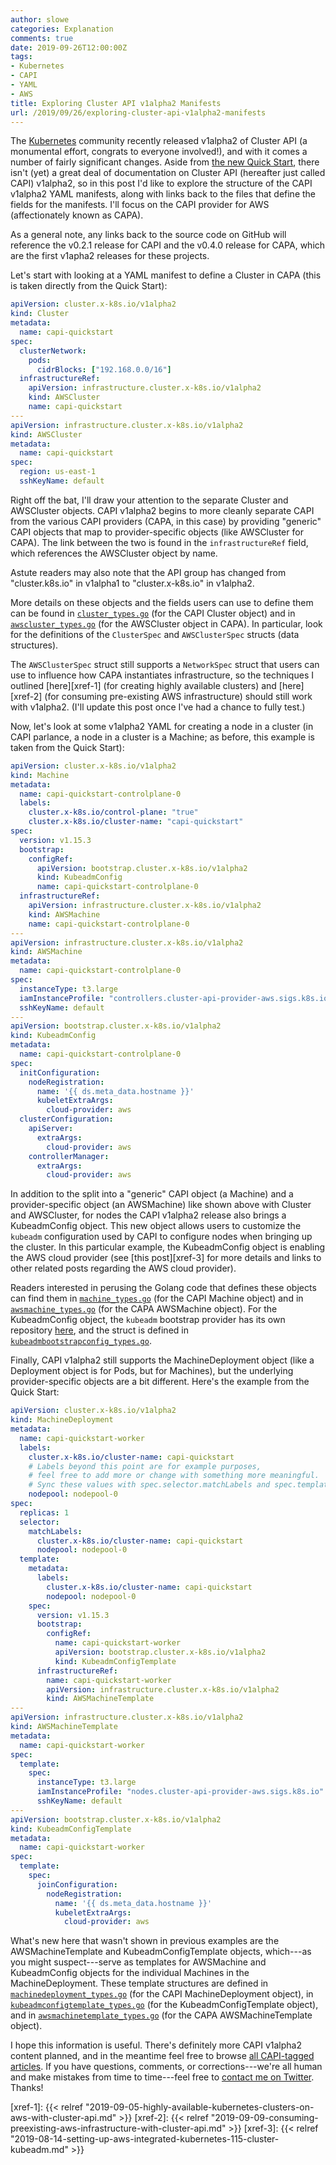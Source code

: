 ```yaml
---
author: slowe
categories: Explanation
comments: true
date: 2019-09-26T12:00:00Z
tags:
- Kubernetes
- CAPI
- YAML
- AWS
title: Exploring Cluster API v1alpha2 Manifests
url: /2019/09/26/exploring-cluster-api-v1alpha2-manifests
---
```


The [Kubernetes][link-1] community recently released v1alpha2 of Cluster API (a monumental effort, congrats to everyone involved!), and with it comes a number of fairly significant changes. Aside from [the new Quick Start][link-2], there isn't (yet) a great deal of documentation on Cluster API (hereafter just called CAPI) v1alpha2, so in this post I'd like to explore the structure of the CAPI v1alpha2 YAML manifests, along with links back to the files that define the fields for the manifests. I'll focus on the CAPI provider for AWS (affectionately known as CAPA).<!--more-->

As a general note, any links back to the source code on GitHub will reference the v0.2.1 release for CAPI and the v0.4.0 release for CAPA, which are the first v1apha2 releases for these projects.

Let's start with looking at a YAML manifest to define a Cluster in CAPA (this is taken directly from the Quick Start):

```yaml
apiVersion: cluster.x-k8s.io/v1alpha2
kind: Cluster
metadata:
  name: capi-quickstart
spec:
  clusterNetwork:
    pods:
      cidrBlocks: ["192.168.0.0/16"]
  infrastructureRef:
    apiVersion: infrastructure.cluster.x-k8s.io/v1alpha2
    kind: AWSCluster
    name: capi-quickstart
---
apiVersion: infrastructure.cluster.x-k8s.io/v1alpha2
kind: AWSCluster
metadata:
  name: capi-quickstart
spec:
  region: us-east-1
  sshKeyName: default
```

Right off the bat, I'll draw your attention to the separate Cluster and AWSCluster objects. CAPI v1alpha2 begins to more cleanly separate CAPI from the various CAPI providers (CAPA, in this case) by providing "generic" CAPI objects that map to provider-specific objects (like AWSCluster for CAPA). The link between the two is found in the `infrastructureRef` field, which references the AWSCluster object by name.

Astute readers may also note that the API group has changed from "cluster.k8s.io" in v1alpha1 to "cluster.x-k8s.io" in v1alpha2.

More details on these objects and the fields users can use to define them can be found in [`cluster_types.go`][link-3] (for the CAPI Cluster object) and in [`awscluster_types.go`][link-4] (for the AWSCluster object in CAPA). In particular, look for the definitions of the `ClusterSpec` and `AWSClusterSpec` structs (data structures).

The `AWSClusterSpec` struct still supports a `NetworkSpec` struct that users can use to influence how CAPA instantiates infrastructure, so the techniques I outlined [here][xref-1] (for creating highly available clusters) and [here][xref-2] (for consuming pre-existing AWS infrastructure) should still work with v1alpha2. (I'll update this post once I've had a chance to fully test.)

Now, let's look at some v1alpha2 YAML for creating a node in a cluster (in CAPI parlance, a node in a cluster is a Machine; as before, this example is taken from the Quick Start):

```yaml
apiVersion: cluster.x-k8s.io/v1alpha2
kind: Machine
metadata:
  name: capi-quickstart-controlplane-0
  labels:
    cluster.x-k8s.io/control-plane: "true"
    cluster.x-k8s.io/cluster-name: "capi-quickstart"
spec:
  version: v1.15.3
  bootstrap:
    configRef:
      apiVersion: bootstrap.cluster.x-k8s.io/v1alpha2
      kind: KubeadmConfig
      name: capi-quickstart-controlplane-0
  infrastructureRef:
    apiVersion: infrastructure.cluster.x-k8s.io/v1alpha2
    kind: AWSMachine
    name: capi-quickstart-controlplane-0
---
apiVersion: infrastructure.cluster.x-k8s.io/v1alpha2
kind: AWSMachine
metadata:
  name: capi-quickstart-controlplane-0
spec:
  instanceType: t3.large
  iamInstanceProfile: "controllers.cluster-api-provider-aws.sigs.k8s.io"
  sshKeyName: default
---
apiVersion: bootstrap.cluster.x-k8s.io/v1alpha2
kind: KubeadmConfig
metadata:
  name: capi-quickstart-controlplane-0
spec:
  initConfiguration:
    nodeRegistration:
      name: '{{ ds.meta_data.hostname }}'
      kubeletExtraArgs:
        cloud-provider: aws
  clusterConfiguration:
    apiServer:
      extraArgs:
        cloud-provider: aws
    controllerManager:
      extraArgs:
        cloud-provider: aws
```

In addition to the split into a "generic" CAPI object (a Machine) and a provider-specific object (an AWSMachine) like shown above with Cluster and AWSCluster, for nodes the CAPI v1alpha2 release also brings a KubeadmConfig object. This new object allows users to customize the `kubeadm` configuration used by CAPI to configure nodes when bringing up the cluster. In this particular example, the KubeadmConfig object is enabling the AWS cloud provider (see [this post][xref-3] for more details and links to other related posts regarding the AWS cloud provider).

Readers interested in perusing the Golang code that defines these objects can find them in [`machine_types.go`][link-5] (for the CAPI Machine object) and in [`awsmachine_types.go`][link-6] (for the CAPA AWSMachine object). For the KubeadmConfig object, the `kubeadm` bootstrap provider has its own repository [here][link-7], and the struct is defined in [`kubeadmbootstrapconfig_types.go`][link-8].

Finally, CAPI v1alpha2 still supports the MachineDeployment object (like a Deployment object is for Pods, but for Machines), but the underlying provider-specific objects are a bit different. Here's the example from the Quick Start:

```yaml
apiVersion: cluster.x-k8s.io/v1alpha2
kind: MachineDeployment
metadata:
  name: capi-quickstart-worker
  labels:
    cluster.x-k8s.io/cluster-name: capi-quickstart
    # Labels beyond this point are for example purposes,
    # feel free to add more or change with something more meaningful.
    # Sync these values with spec.selector.matchLabels and spec.template.metadata.labels.
    nodepool: nodepool-0
spec:
  replicas: 1
  selector:
    matchLabels:
      cluster.x-k8s.io/cluster-name: capi-quickstart
      nodepool: nodepool-0
  template:
    metadata:
      labels:
        cluster.x-k8s.io/cluster-name: capi-quickstart
        nodepool: nodepool-0
    spec:
      version: v1.15.3
      bootstrap:
        configRef:
          name: capi-quickstart-worker
          apiVersion: bootstrap.cluster.x-k8s.io/v1alpha2
          kind: KubeadmConfigTemplate
      infrastructureRef:
        name: capi-quickstart-worker
        apiVersion: infrastructure.cluster.x-k8s.io/v1alpha2
        kind: AWSMachineTemplate
---
apiVersion: infrastructure.cluster.x-k8s.io/v1alpha2
kind: AWSMachineTemplate
metadata:
  name: capi-quickstart-worker
spec:
  template:
    spec:
      instanceType: t3.large
      iamInstanceProfile: "nodes.cluster-api-provider-aws.sigs.k8s.io"
      sshKeyName: default
---
apiVersion: bootstrap.cluster.x-k8s.io/v1alpha2
kind: KubeadmConfigTemplate
metadata:
  name: capi-quickstart-worker
spec:
  template:
    spec:
      joinConfiguration:
        nodeRegistration:
          name: '{{ ds.meta_data.hostname }}'
          kubeletExtraArgs:
            cloud-provider: aws
```

What's new here that wasn't shown in previous examples are the AWSMachineTemplate and KubeadmConfigTemplate objects, which---as you might suspect---serve as templates for AWSMachine and KubeadmConfig objects for the individual Machines in the MachineDeployment. These template structures are defined in [`machinedeployment_types.go`][link-9] (for the CAPI MachineDeployment object), in [`kubeadmconfigtemplate_types.go`][link-10] (for the KubeadmConfigTemplate object), and in [`awsmachinetemplate_types.go`][link-11] (for the CAPA AWSMachineTemplate object).

I hope this information is useful. There's definitely more CAPI v1alpha2 content planned, and in the meantime feel free to browse [all CAPI-tagged articles][link-13]. If you have questions, comments, or corrections---we're all human and make mistakes from time to time---feel free to [contact me on Twitter][link-12]. Thanks!

[link-1]: https://kubernetes.io/
[link-2]: https://cluster-api.sigs.k8s.io/user/quick-start.html
[link-3]: https://github.com/kubernetes-sigs/cluster-api/blob/v0.2.1/api/v1alpha2/cluster_types.go
[link-4]: https://github.com/kubernetes-sigs/cluster-api-provider-aws/blob/v0.4.0/api/v1alpha2/awscluster_types.go
[link-5]: https://github.com/kubernetes-sigs/cluster-api/blob/v0.2.1/api/v1alpha2/machine_types.go
[link-6]: https://github.com/kubernetes-sigs/cluster-api-provider-aws/blob/v0.4.0/api/v1alpha2/awsmachine_types.go
[link-7]: https://github.com/kubernetes-sigs/cluster-api-bootstrap-provider-kubeadm/
[link-8]: https://github.com/kubernetes-sigs/cluster-api-bootstrap-provider-kubeadm/blob/v0.1.0/api/v1alpha2/kubeadmbootstrapconfig_types.go
[link-9]: https://github.com/kubernetes-sigs/cluster-api/blob/v0.2.1/api/v1alpha2/machinedeployment_types.go
[link-10]: https://github.com/kubernetes-sigs/cluster-api-bootstrap-provider-kubeadm/blob/v0.1.0/api/v1alpha2/kubeadmconfigtemplate_types.go
[link-11]: https://github.com/kubernetes-sigs/cluster-api-provider-aws/blob/v0.4.0/api/v1alpha2/awsmachinetemplate_types.go
[link-12]: https://twitter.com/scott_lowe
[link-13]: /tags/capi/
[xref-1]: {{< relref "2019-09-05-highly-available-kubernetes-clusters-on-aws-with-cluster-api.md" >}}
[xref-2]: {{< relref "2019-09-09-consuming-preexisting-aws-infrastructure-with-cluster-api.md" >}}
[xref-3]: {{< relref "2019-08-14-setting-up-aws-integrated-kubernetes-115-cluster-kubeadm.md" >}}
